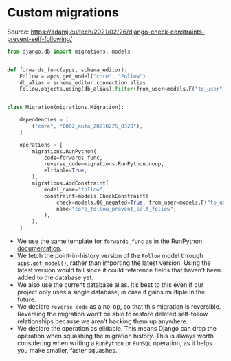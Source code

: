 # Custom migrations

Source: https://adamj.eu/tech/2021/02/26/django-check-constraints-prevent-self-following/

```python
from django.db import migrations, models


def forwards_func(apps, schema_editor):
    Follow = apps.get_model("core", "Follow")
    db_alias = schema_editor.connection.alias
    Follow.objects.using(db_alias).filter(from_user=models.F("to_user")).delete()


class Migration(migrations.Migration):

    dependencies = [
        ("core", "0002_auto_20210225_0320"),
    ]

    operations = [
        migrations.RunPython(
            code=forwards_func,
            reverse_code=migrations.RunPython.noop,
            elidable=True,
        ),
        migrations.AddConstraint(
            model_name="follow",
            constraint=models.CheckConstraint(
                check=models.Q(_negated=True, from_user=models.F("to_user")),
                name="core_follow_prevent_self_follow",
            ),
        ),
    ]
```

* We use the same template for `forwards_func` as in the RunPython [documentation](https://docs.djangoproject.com/en/stable/ref/migration-operations/#django.db.migrations.operations.RunPython).
* We fetch the point-in-history version of the `Follow` model through `apps.get_model()`, rather than importing the latest version. Using the latest version would fail since it could reference fields that haven’t been added to the database yet.
* We also use the current database alias. It’s best to this even if our project only uses a single database, in case it gains multiple in the future.
* We declare `reverse_code` as a no-op, so that this migration is reversible. Reversing the migration won’t be able to restore deleted self-follow relationships because we aren’t backing them up anywhere.
* We declare the operation as elidable. This means Django can drop the operation when squashing the migration history. This is always worth considering when writing a `RunPython` or `RunSQL` operation, as it helps you make smaller, faster squashes.